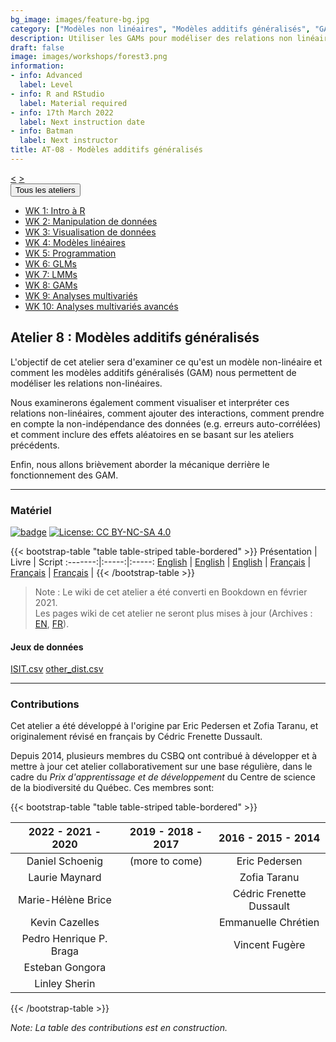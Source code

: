 ```yaml
---
bg_image: images/feature-bg.jpg
category: ["Modèles non linéaires", "Modèles additifs généralisés", "GAM", "GAMM", "Modèles mixtes"]
description: Utiliser les GAMs pour modéliser des relations non linéaires!
draft: false
image: images/workshops/forest3.png
information:
- info: Advanced
  label: Level
- info: R and RStudio
  label: Material required
- info: 17th March 2022
  label: Next instruction date
- info: Batman
  label: Next instructor
title: AT-08 - Modèles additifs généralisés
---
```

<div class="btn-group" role="group" aria-label="...">
  <a href="https://r.qcbs.ca/workshops/r-workshop-07/" button type="button" class="btn btn-default"><</button></a>
  <a href="https://r.qcbs.ca/workshops/r-workshop-09/"button type="button" class="btn btn-default">></button></a>

  <div class="btn-group" role="group">
    <button type="button" class="btn btn-default dropdown-toggle" data-toggle="dropdown" aria-haspopup="true" aria-expanded="false">
      Tous les ateliers
      <span class="caret"></span>
    </button>
    <ul class="dropdown-menu">
      <li><a href="https://r.qcbs.ca/workshops/r-workshop-01/">WK 1: Intro à R</a></li>
      <li><a href="https://r.qcbs.ca/workshops/r-workshop-02/">WK 2: Manipulation de données</a></li>
      <li><a href="https://r.qcbs.ca/workshops/r-workshop-03/">WK 3: Visualisation de données</a></li>
      <li><a href="https://r.qcbs.ca/workshops/r-workshop-04/">WK 4: Modèles linéaires</a></li>
      <li><a href="https://r.qcbs.ca/workshops/r-workshop-05/">WK 5: Programmation</a></li>
      <li><a href="https://r.qcbs.ca/workshops/r-workshop-06/">WK 6: GLMs</a></li>
      <li><a href="https://r.qcbs.ca/workshops/r-workshop-07/">WK 7: LMMs</a></li>
      <li><a href="https://r.qcbs.ca/workshops/r-workshop-08/">WK 8: GAMs</a></li>
      <li><a href="https://r.qcbs.ca/workshops/r-workshop-09/">WK 9: Analyses multivariés</a></li>
      <li><a href="https://r.qcbs.ca/workshops/r-workshop-10/">WK 10: Analyses multivariés avancés</a></li>
    </ul>
  </div>
</div>

## Atelier 8 : Modèles additifs généralisés

L'objectif de cet atelier sera d'examiner ce qu'est un modèle non-linéaire et
comment les modèles additifs généralisés (GAM) nous permettent de modéliser les
relations non-linéaires. 

Nous examinerons également comment visualiser et
interpréter ces relations non-linéaires, comment ajouter des interactions,
comment prendre en compte la non-indépendance des données (e.g. erreurs
auto-corrélées) et comment inclure des effets aléatoires en se basant sur les
ateliers précédents. 

Enfin, nous allons brièvement aborder la mécanique derrière
le fonctionnement des GAM.

----

### Matériel

[![badge](https://img.shields.io/static/v1?style=flat&label=GitHub&message=08&color=blue&logo=github)](https://github.com/QCBSRworkshops/workshop08) [![License: CC BY-NC-SA 4.0](https://img.shields.io/badge/License-CC%20BY--NC--SA%204.0-orange.svg)](https://creativecommons.org/licenses/by-nc-sa/4.0/)

{{< bootstrap-table "table table-striped table-bordered" >}}
Présentation | Livre | Script 
:-------:|:-----:|:-----:
<a href="https://r.qcbs.ca/workshop08/pres-en/workshop08-pres-en.html" button type="button" class="btn btn-default">English</button></a> | <a href="https://r.qcbs.ca/workshop08/book-en/index.html" button type="button" class="btn btn-default">English</button></a> | <a href="https://r.qcbs.ca/workshop08/book-en/workshop08-script-en.R" button type="button" class="btn btn-default">English</button></a> | 
<a href="https://r.qcbs.ca/workshop08/pres-fr/workshop08-pres-fr.html" button type="button" class="btn btn-default">Français</button></a> | <a href="https://r.qcbs.ca/workshop08/book-fr/index.html" button type="button" class="btn btn-default">Français</button></a> | <a href="https://r.qcbs.ca/workshop08/book-fr/workshop08-script-fr.R" button type="button" class="btn btn-default">Français</button></a> | 
{{< /bootstrap-table >}}

> Note : Le wiki de cet atelier a été converti en Bookdown en février 2021. <br>
> Les pages wiki de cet atelier ne seront plus mises à jour (Archives : [EN](https://wiki.qcbs.ca/r_workshop8), [FR](https://wiki.qcbs.ca/r_atelier8)).

#### Jeux de données

<a href="https://r.qcbs.ca/workshop08/pres-fr/data/ISIT.csv" button type="button" class="btn btn-primary">ISIT.csv</button></a> <a href="https://r.qcbs.ca/workshop08/pres-fr/data/other_dist.csv" button type="button" class="btn btn-primary">other_dist.csv</button></a>

----

### Contributions

Cet atelier a été développé à l'origine par Eric Pedersen et Zofia Taranu, et originalement révisé en français by Cédric Frenette Dussault. 

Depuis 2014, plusieurs membres du CSBQ ont contribué à développer et à mettre à jour cet atelier collaborativement sur une base régulière, dans le cadre du *Prix d'apprentissage et de développement* du Centre de science de la biodiversité du Québec. Ces membres sont:

{{< bootstrap-table "table table-striped table-bordered" >}}

|      2022 - 2021 - 2020      |      2019 - 2018 - 2017     |      2016 - 2015 - 2014      |
|:----------------------------:|:---------------------------:|:----------------------------:|
| Daniel Schoenig         |  (more to come) | Eric Pedersen  |
|  Laurie Maynard         |   |  Zofia Taranu |
|  Marie-Hélène Brice     |   |  Cédric Frenette Dussault |
|  Kevin Cazelles         |   | Emmanuelle Chrétien  |
|  Pedro Henrique P. Braga|   |  Vincent Fugère |
|  Esteban Gongora        |   |  |
|  Linley Sherin        |   |   |

{{< /bootstrap-table >}}

*Note: La table des contributions est en construction.*